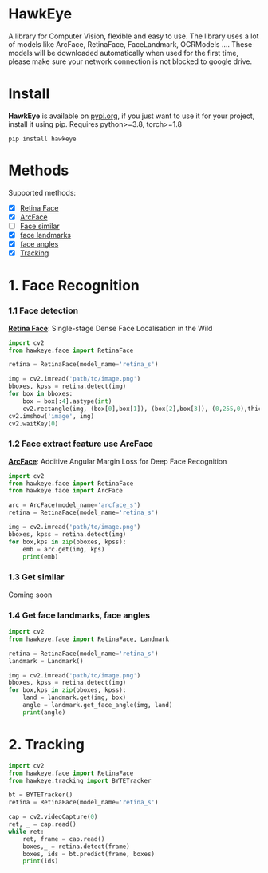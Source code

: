# HawkEye
A library for Computer Vision, flexible and easy to use. The library uses a lot of models like ArcFace, RetinaFace, FaceLandmark, OCRModels .... These models will be downloaded automatically when used for the first time, please make sure your network connection is not blocked to google drive.

# Install
**HawkEye** is available on [pypi.org](https://pypi.org/project/facef/), if you just want to use it for your project, install it using pip.
Requires python>=3.8, torch>=1.8
```
pip install hawkeye
```
# Methods
Supported methods:
- [x] [Retina Face](https://arxiv.org/abs/1905.00641)
- [x] [ArcFace](https://arxiv.org/abs/1801.07698)
- [ ] [Face similar <coming soon>]()
- [x] [face landmarks]()
- [x] [face angles]()
- [x] [Tracking]()

# 1. Face Recognition
### 1.1 Face detection
[**Retina Face**](https://arxiv.org/abs/1905.00641): Single-stage Dense Face Localisation in the Wild
```py
import cv2
from hawkeye.face import RetinaFace

retina = RetinaFace(model_name='retina_s')

img = cv2.imread('path/to/image.png')
bboxes, kpss = retina.detect(img)
for box in bboxes:
    box = box[:4].astype(int)
    cv2.rectangle(img, (box[0],box[1]), (box[2],box[3]), (0,255,0),thickness=2)
cv2.imshow('image', img)
cv2.waitKey(0)
```

### 1.2 Face extract feature use ArcFace
[**ArcFace**](https://arxiv.org/abs/1801.07698): Additive Angular Margin Loss for Deep Face Recognition
```py
import cv2
from hawkeye.face import RetinaFace
from hawkeye.face import ArcFace

arc = ArcFace(model_name='arcface_s')
retina = RetinaFace(model_name='retina_s')

img = cv2.imread('path/to/image.png')
bboxes, kpss = retina.detect(img)
for box,kps in zip(bboxes, kpss):
    emb = arc.get(img, kps)
    print(emb)
```

### 1.3 Get similar
Coming soon

### 1.4 Get face landmarks, face angles
```py
import cv2
from hawkeye.face import RetinaFace, Landmark

retina = RetinaFace(model_name='retina_s')
landmark = Landmark()

img = cv2.imread('path/to/image.png')
bboxes, kpss = retina.detect(img)
for box,kps in zip(bboxes, kpss):
    land = landmark.get(img, box)
    angle = landmark.get_face_angle(img, land)
    print(angle)
```

# 2. Tracking

```py
import cv2
from hawkeye.face import RetinaFace
from hawkeye.tracking import BYTETracker

bt = BYTETracker()
retina = RetinaFace(model_name='retina_s')

cap = cv2.videoCapture(0)
ret, _ = cap.read()
while ret:
    ret, frame = cap.read()
    boxes,_ = retina.detect(frame)
    boxes, ids = bt.predict(frame, boxes)
    print(ids)
```
